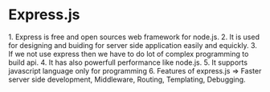 <h1>Express.js </h1>
<p>
1. Express is free and open sources web framework for node.js.
2. It is used for designing and buiding for server side application easily and equickly.
3. If we not use express then we have to do lot of complex programming to build api.
4. It has also powerfull performance like node.js.
5. It supports javascript language only for programming
6. Features of express.js => Faster server side development, Middleware, Routing, Templating, Debugging.
</p>